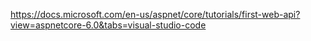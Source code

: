https://docs.microsoft.com/en-us/aspnet/core/tutorials/first-web-api?view=aspnetcore-6.0&tabs=visual-studio-code